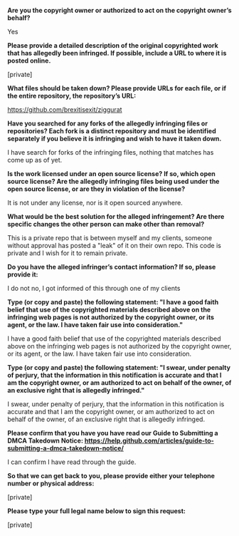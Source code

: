 **Are you the copyright owner or authorized to act on the copyright owner’s behalf?**

Yes

**Please provide a detailed description of the original copyrighted work that has allegedly been infringed. If possible, include a URL to where it is posted online.**

[private]

**What files should be taken down? Please provide URLs for each file, or if the entire repository, the repository’s URL:**

https://github.com/brexitisexit/ziggurat

**Have you searched for any forks of the allegedly infringing files or repositories? Each fork is a distinct repository and must be identified separately if you believe it is infringing and wish to have it taken down.**

I have search for forks of the infringing files, nothing that matches has come up as of yet.

**Is the work licensed under an open source license? If so, which open source license? Are the allegedly infringing files being used under the open source license, or are they in violation of the license?**

It is not under any license, nor is it open sourced anywhere.

**What would be the best solution for the alleged infringement? Are there specific changes the other person can make other than removal?**

This is a private repo that is between myself and my clients, someone without approval has posted a "leak" of it on their own repo. This code is private and I wish for it to remain private.

**Do you have the alleged infringer’s contact information? If so, please provide it:**

I do not no, I got informed of this through one of my clients

**Type (or copy and paste) the following statement: "I have a good faith belief that use of the copyrighted materials described above on the infringing web pages is not authorized by the copyright owner, or its agent, or the law. I have taken fair use into consideration."**

I have a good faith belief that use of the copyrighted materials described above on the infringing web pages is not authorized by the copyright owner, or its agent, or the law. I have taken fair use into consideration.

**Type (or copy and paste) the following statement: "I swear, under penalty of perjury, that the information in this notification is accurate and that I am the copyright owner, or am authorized to act on behalf of the owner, of an exclusive right that is allegedly infringed."**

I swear, under penalty of perjury, that the information in this notification is accurate and that I am the copyright owner, or am authorized to act on behalf of the owner, of an exclusive right that is allegedly infringed.

**Please confirm that you have you have read our Guide to Submitting a DMCA Takedown Notice: https://help.github.com/articles/guide-to-submitting-a-dmca-takedown-notice/**

I can confirm I have read through the guide.

**So that we can get back to you, please provide either your telephone number or physical address:**

[private]

**Please type your full legal name below to sign this request:**

[private]
